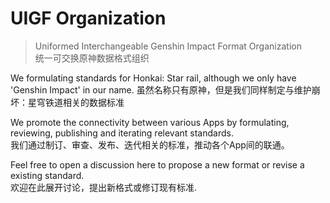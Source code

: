 # UIGF Organization
> Uniformed Interchangeable Genshin Impact Format Organization  
> 统一可交换原神数据格式组织

We formulating standards for Honkai: Star rail, although we only have 'Genshin Impact' in our name.
虽然名称只有原神，但是我们同样制定与维护崩坏：星穹铁道相关的数据标准

We promote the connectivity between various Apps by formulating, reviewing, publishing and iterating relevant standards.  
我们通过制订、审查、发布、迭代相关的标准，推动各个App间的联通。

Feel free to open a discussion here to propose a new format or revise a existing standard.  
欢迎在此展开讨论，提出新格式或修订现有标准.
